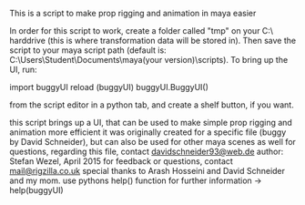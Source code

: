 This is a script to make prop rigging and animation in maya easier

In order for this script to work, create a folder called "tmp" on your C:\ harddrive (this is where transformation data will be stored in).
Then save the script to your maya script path (default is: C:\Users\Student\Documents\maya\(your version)\scripts).
To bring up the UI, run:

import buggyUI
reload (buggyUI)
buggyUI.BuggyUI()

from the script editor in a python tab, and create a shelf button, if you want.


this script brings up a UI, that can be used to make simple prop rigging and animation more efficient
it was originally created for a specific file (buggy by David Schneider), but can also be used for other maya scenes as well
for questions, regarding this file, contact davidschneider93@web.de
author: Stefan Wezel, April 2015
for feedback or questions, contact mail@rigzilla.co.uk
special thanks to Arash Hosseini and David Schneider and my mom.
use pythons help() function for further information
-> help(buggyUI)
